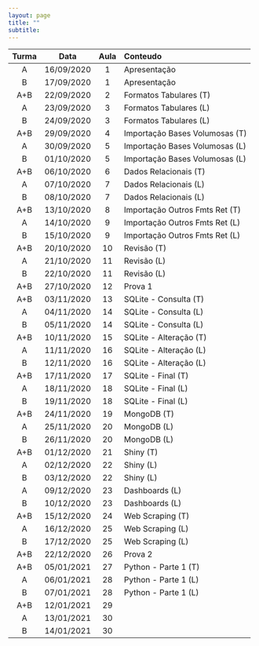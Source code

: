 ```yaml
---
layout: page
title: ""
subtitle:
---
```


|Turma  | Data 	     | Aula   	| Conteudo 	                     |
|:-----:|:------:    |:--------:|:----------	                   |
|A      | 16/09/2020 |   1     	|  Apresentação                  |
|B      | 17/09/2020 |   1     	|  Apresentação                  |
|A+B    | 22/09/2020 |   2     	|  Formatos Tabulares (T)        |
|A      | 23/09/2020 |   3     	|  Formatos Tabulares (L)        |
|B      | 24/09/2020 |   3     	|  Formatos Tabulares (L)        |
|A+B    | 29/09/2020 |   4     	|  Importação Bases Volumosas (T)|
|A      | 30/09/2020 |   5     	|  Importação Bases Volumosas (L)|
|B      | 01/10/2020 |   5     	|  Importação Bases Volumosas (L)|
|A+B    | 06/10/2020 |   6     	|  Dados Relacionais (T)         |
|A      | 07/10/2020 |   7     	|  Dados Relacionais (L)         |
|B      | 08/10/2020 |   7     	|  Dados Relacionais (L)         |
|A+B    | 13/10/2020 |   8     	|  Importação Outros Fmts Ret (T)|
|A      | 14/10/2020 |   9     	|  Importação Outros Fmts Ret (L)|
|B      | 15/10/2020 |   9     	|  Importação Outros Fmts Ret (L)|
|A+B    | 20/10/2020 |   10    	|  Revisão (T)                   |
|A      | 21/10/2020 |   11    	|  Revisão (L)                   |
|B      | 22/10/2020 |   11    	|  Revisão (L)                   |
|A+B    | 27/10/2020 |   12    	|  Prova 1                       |
|A+B    | 03/11/2020 |   13    	|  SQLite - Consulta (T)         |
|A      | 04/11/2020 |   14    	|  SQLite - Consulta (L)         |
|B      | 05/11/2020 |   14    	|  SQLite - Consulta (L)         |
|A+B    | 10/11/2020 |   15    	|  SQLite - Alteração (T)        |
|A      | 11/11/2020 |   16    	|  SQLite - Alteração (L)        |
|B      | 12/11/2020 |   16    	|  SQLite - Alteração (L)        |
|A+B    | 17/11/2020 |   17    	|  SQLite - Final (T)            |
|A      | 18/11/2020 |   18    	|  SQLite - Final (L)            |
|B      | 19/11/2020 |   18    	|  SQLite - Final (L)            |
|A+B    | 24/11/2020 |   19    	|  MongoDB (T)                   |
|A      | 25/11/2020 |   20    	|  MongoDB (L)                   |
|B      | 26/11/2020 |   20    	|  MongoDB (L)                   |
|A+B    | 01/12/2020 |   21    	|  Shiny (T)                     |
|A      | 02/12/2020 |   22    	|  Shiny (L)                     |
|B      | 03/12/2020 |   22    	|  Shiny (L)                     |
|A      | 09/12/2020 |   23    	|  Dashboards (L)                |
|B      | 10/12/2020 |   23    	|  Dashboards (L)                |
|A+B    | 15/12/2020 |   24    	|  Web Scraping (T)              |
|A      | 16/12/2020 |   25    	|  Web Scraping (L)              |
|B      | 17/12/2020 |   25    	|  Web Scraping (L)              |
|A+B    | 22/12/2020 |   26    	|  Prova 2                       |
|A+B    | 05/01/2021 |   27    	|  Python - Parte 1 (T)          |
|A      | 06/01/2021 |   28    	|  Python - Parte 1 (L)          |
|B      | 07/01/2021 |   28    	|  Python - Parte 1 (L)          |
|A+B    | 12/01/2021 |   29    	|                                |
|A      | 13/01/2021 |   30    	|                                |
|B      | 14/01/2021 |   30    	|                                |
